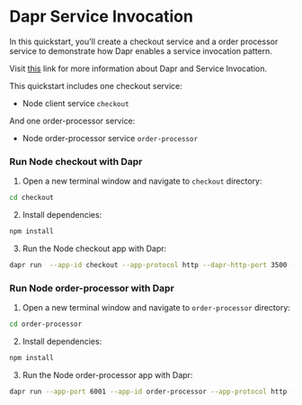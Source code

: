 # Dapr Service Invocation

In this quickstart, you'll create a checkout service and a order processor service to demonstrate how Dapr enables a service invocation pattern. 

Visit [this](https://docs.dapr.io/developing-applications/building-blocks/service-invocation/) link for more information about Dapr and Service Invocation.

This quickstart includes one checkout service:

- Node client service `checkout` 

And one order-processor service: 
 
- Node order-processor service `order-processor`

### Run Node checkout with Dapr

1. Open a new terminal window and navigate to `checkout` directory: 

```bash
cd checkout
```

2. Install dependencies: 

<!-- STEP
name: Install Node dependencies
working_dir: ./checkout
-->

```bash
npm install
```

3. Run the Node checkout app with Dapr: 
    
```bash
dapr run  --app-id checkout --app-protocol http --dapr-http-port 3500 -- npm start
```

<!-- END_STEP -->
### Run Node order-processor with Dapr

1. Open a new terminal window and navigate to `order-processor` directory: 

```bash
cd order-processor
```

2. Install dependencies: 

<!-- STEP
name: Install Node dependencies
working_dir: ./order-processor
-->

```bash
npm install
```

3. Run the Node order-processor app with Dapr: 

```bash
dapr run --app-port 6001 --app-id order-processor --app-protocol http --dapr-http-port 3501 -- npm start
```

<!-- END_STEP -->
